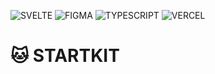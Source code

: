 ![SVELTE](https://img.shields.io/static/v1?label=SVELTE&labelColor=0F172A&message=KIT&color=5B21B6&logo=SVELTE&logoColor=ffffff&style=flat-square)
![FIGMA](https://img.shields.io/static/v1?label=FIGMA&labelColor=0F172A&message=UI&color=5B21B6&logo=FIGMA&logoColor=ffffff&style=flat-square)
![TYPESCRIPT](https://img.shields.io/static/v1?label=TYPESCRIPT&labelColor=0F172A&message=TS&color=5B21B6&logo=TYPESCRIPT&logoColor=ffffff&style=flat-square)
![VERCEL](https://img.shields.io/static/v1?label=VERCEL&labelColor=0F172A&message=DEPLOY&color=5B21B6&logo=VERCEL&logoColor=ffffff&style=flat-square)

# 🐱 STARTKIT
